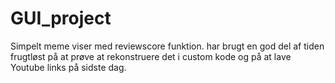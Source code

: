 # GUI_project

Simpelt meme viser med reviewscore funktion.
har brugt en god del af tiden frugtløst på at prøve at rekonstruere det i custom kode og på at lave Youtube links på sidste dag.
